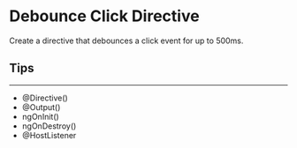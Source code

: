 # Debounce Click Directive 

Create a directive that debounces a click event for up to 500ms. 

## Tips
---
- @Directive()
- @Output()
- ngOnInit()
- ngOnDestroy()
- @HostListener
